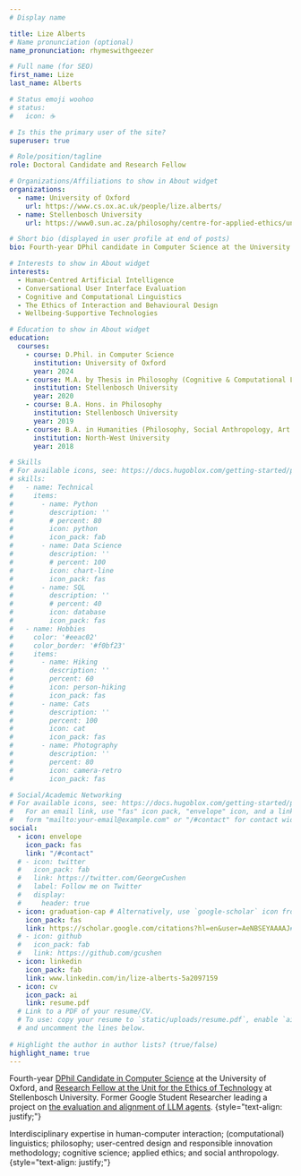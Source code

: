 ```yaml
---
# Display name

title: Lize Alberts
# Name pronunciation (optional)
name_pronunciation: rhymeswithgeezer

# Full name (for SEO)
first_name: Lize
last_name: Alberts

# Status emoji woohoo
# status:
#   icon: ☕️

# Is this the primary user of the site?
superuser: true

# Role/position/tagline
role: Doctoral Candidate and Research Fellow

# Organizations/Affiliations to show in About widget
organizations:
  - name: University of Oxford
    url: https://www.cs.ox.ac.uk/people/lize.alberts/
  - name: Stellenbosch University
    url: https://www0.sun.ac.za/philosophy/centre-for-applied-ethics/unit-for-the-ethics-of-technology/unit-for-the-ethics-of-technology-staff-2/ 

# Short bio (displayed in user profile at end of posts)
bio: Fourth-year DPhil candidate in Computer Science at the University of Oxford and research fellow at Stellenbosch University's Department of Philosophy.

# Interests to show in About widget
interests:
  - Human-Centred Artificial Intelligence
  - Conversational User Interface Evaluation
  - Cognitive and Computational Linguistics
  - The Ethics of Interaction and Behavioural Design
  - Wellbeing-Supportive Technologies

# Education to show in About widget
education:
  courses:
    - course: D.Phil. in Computer Science
      institution: University of Oxford
      year: 2024
    - course: M.A. by Thesis in Philosophy (Cognitive & Computational Linguistics)
      institution: Stellenbosch University
      year: 2020
    - course: B.A. Hons. in Philosophy
      institution: Stellenbosch University
      year: 2019
    - course: B.A. in Humanities (Philosophy, Social Anthropology, Art History, English)
      institution: North-West University
      year: 2018

# Skills
# For available icons, see: https://docs.hugoblox.com/getting-started/page-builder/#icons
# skills:
#   - name: Technical
#     items:
#       - name: Python
#         description: ''
#         # percent: 80
#         icon: python
#         icon_pack: fab
#       - name: Data Science
#         description: ''
#         # percent: 100
#         icon: chart-line
#         icon_pack: fas
#       - name: SQL
#         description: ''
#         # percent: 40
#         icon: database
#         icon_pack: fas
#   - name: Hobbies
#     color: '#eeac02'
#     color_border: '#f0bf23'
#     items:
#       - name: Hiking
#         description: ''
#         percent: 60
#         icon: person-hiking
#         icon_pack: fas
#       - name: Cats
#         description: ''
#         percent: 100
#         icon: cat
#         icon_pack: fas
#       - name: Photography
#         description: ''
#         percent: 80
#         icon: camera-retro
#         icon_pack: fas

# Social/Academic Networking
# For available icons, see: https://docs.hugoblox.com/getting-started/page-builder/#icons
#   For an email link, use "fas" icon pack, "envelope" icon, and a link in the
#   form "mailto:your-email@example.com" or "/#contact" for contact widget.
social:
  - icon: envelope
    icon_pack: fas
    link: "/#contact"
  # - icon: twitter
  #   icon_pack: fab
  #   link: https://twitter.com/GeorgeCushen
  #   label: Follow me on Twitter
  #   display:
  #     header: true
  - icon: graduation-cap # Alternatively, use `google-scholar` icon from `ai` icon pack
    icon_pack: fas
    link: https://scholar.google.com/citations?hl=en&user=AeNBSEYAAAAJ#
  # - icon: github
  #   icon_pack: fab
  #   link: https://github.com/gcushen
  - icon: linkedin
    icon_pack: fab
    link: www.linkedin.com/in/lize-alberts-5a2097159
  - icon: cv
    icon_pack: ai
    link: resume.pdf
  # Link to a PDF of your resume/CV.
  # To use: copy your resume to `static/uploads/resume.pdf`, enable `ai` icons in `params.yaml`,
  # and uncomment the lines below.
  
# Highlight the author in author lists? (true/false)
highlight_name: true
---
```


Fourth-year <a href="https://www.cs.ox.ac.uk/people/lize.alberts/">DPhil Candidate in Computer Science</a> at the University of Oxford, and <a href="https://www0.sun.ac.za/philosophy/centre-for-applied-ethics/unit-for-the-ethics-of-technology/unit-for-the-ethics-of-technology-staff-2/">Research Fellow at the Unit for the Ethics of Technology</a> at Stellenbosch University. Former Google Student Researcher leading a project on <a href="
https://doi.org/10.48550/arXiv.2401.09082">the evaluation and alignment of LLM agents</a>.
{style="text-align: justify;"}

Interdisciplinary expertise in human-computer interaction; (computational) linguistics; philosophy; user-centred design and responsible innovation methodology; cognitive science; applied ethics; and social anthropology. 
{style="text-align: justify;"}

